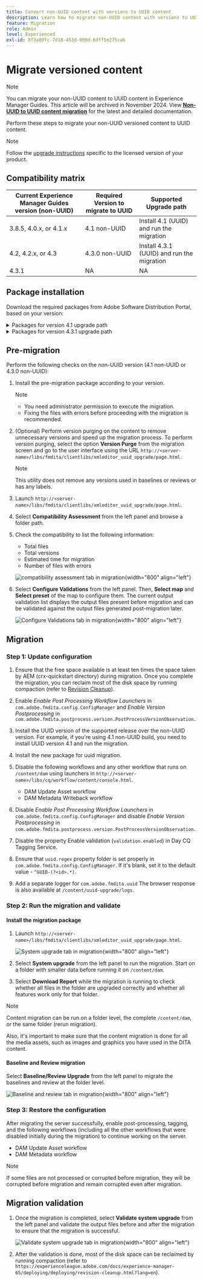 ```yaml
---
title: Convert non-UUID content with versions to UUID content
description: Learn how to migrate non-UUID content with versions to UUID content.
feature: Migration
role: Admin
level: Experienced
exl-id: 8f3a89fc-7d18-453d-909d-6dff5e275cab
---
```

# Migrate versioned content

> [!NOTE]
>
> You can migrate your non-UUID content to UUID content in Experience Manager Guides. This article will be archived in November 2024.
>View [**Non-UUID to UUID content migration**](./migrate-non-uuid-uuid-new.md) for the latest and detailed documentation.

Perform these steps to migrate your non-UUID versioned content to UUID content. 

>[!NOTE]
>
>Follow the [upgrade instructions](./upgrade-xml-documentation.md) specific to the licensed version of your product. 

## Compatibility matrix

|Current Experience Manager Guides version (non-UUID)|Required Version to migrate to UUID| Supported Upgrade path| 
|---|---|---|
| 3.8.5, 4.0.x, or 4.1.x  |  4.1 non-UUID|Install 4.1 (UUID) and run the migration|
|4.2, 4.2.x, or 4.3|   4.3.0 non-UUID |Install 4.3.1 (UUID) and run the migration|
|4.3.1|   NA |NA |

## Package installation

Download the required packages from Adobe Software Distribution Portal, based on your version:
<details>
<summary>  Packages for version 4.1 upgrade path</summary>

1. **Pre-migration**: [com.adobe.guides.pre-uuid-migration-1.0.9.zip](https://experience.adobe.com/#/downloads/content/software-distribution/en/aem.html?package=%2Fcontent%2Fsoftware-distribution%2Fen%2Fdetails.html%2Fcontent%2Fdam%2Faem%2Fpublic%2Faemdox%2Fother-packages%2Fuuid-migration%2F1-0%2Fcom.adobe.guides.pre-uuid-migration-1.0.9.zip)
1. **Migration**: [com.adobe.guides.uuid-upgrade-1.0.19.zip](https://experience.adobe.com/#/downloads/content/software-distribution/en/aem.html?package=%2Fcontent%2Fsoftware-distribution%2Fen%2Fdetails.html%2Fcontent%2Fdam%2Faem%2Fpublic%2Faemdox%2Fother-packages%2Fuuid-migration%2F1-0%2Fcom.adobe.guides.uuid-upgrade-1.0.19.zip)
</details>


<details>
<summary> Packages for version 4.3.1 upgrade path</summary>

1. **Pre-migration**: [com.adobe.guides.pre-uuid-migration-1.1.3.zip](https://experience.adobe.com/#/downloads/content/software-distribution/en/aem.html?package=%2Fcontent%2Fsoftware-distribution%2Fen%2Fdetails.html%2Fcontent%2Fdam%2Faem%2Fpublic%2Faemdox%2Fother-packages%2Fuuid-migration%2Fcom.adobe.guides.pre-uuid-migration-1.1.3.zip)
1. **Migration**: [com.adobe.guides.uuid-upgrade-1.1.15.zip](https://experience.adobe.com/#/downloads/content/software-distribution/en/aem.html?package=%2Fcontent%2Fsoftware-distribution%2Fen%2Fdetails.html%2Fcontent%2Fdam%2Faem%2Fpublic%2Faemdox%2Fother-packages%2Fuuid-migration%2Fcom.adobe.guides.uuid-upgrade-1.1.15.zip)

</details>

## Pre-migration

Perform the following checks on the non-UUID version (4.1 non-UUID or 4.3.0 non-UUID):

1. Install the pre-migration package according to your version.

   >[!NOTE]
   >
   >* You need administrator permission to execute the migration. 
   >* Fixing the files with errors before proceeding with the migration is recommended. 

1. (Optional) Perform version purging on the content to remove unnecessary versions and speed up the migration process. To perform version purging, select the option **Version Purge** from the migration screen and go to the user interface using the URL `http://<server- name>/libs/fmdita/clientlibs/xmleditor_uuid_upgrade/page.html`. 
   >[!NOTE]
   >
   >This utility does not remove any versions used in baselines or reviews or has any labels.   

1. Launch `http://<server-name>/libs/fmdita/clientlibs/xmleditor_uuid_upgrade/page.html`. 
1. Select **Compatibility Assessment**  from the left panel and browse a folder path.
1. Check the compatibility to list the following information:
    * Total files
    * Total versions
    * Estimated time for migration
    * Number of files with errors 

    ![compatibility assessment tab in migration](assets/migration-compatibility-assessment.png){width="800" align="left"}


1. Select **Configure Validations** from the left panel. Then, **Select map** and **Select preset** of the map to configure them. The current output validation list displays the output files present before migration and can be validated against the output files generated post-migration later. 

    ![Configure Validations tab in migration](assets/migration-configure-validation.png){width="800" align="left"}




## Migration 

### Step 1: Update configuration

1. Ensure that the free space available is at least ten times the space taken by AEM (crx-quickstart directory) during migration. Once you complete the migration, you can reclaim most of the disk space by running compaction (refer to [Revision Cleanup](https://experienceleague.adobe.com/docs/experience-manager-65/deploying/deploying/revision-cleanup.html?lang=en)).

1. Enable *Enable Post Processing Workflow Launchers* in `com.adobe.fmdita.config.ConfigManager` and *Enable Version Postprocessing* in `com.adobe.fmdita.postprocess.version.PostProcessVersionObservation.`

1. Install the UUID version of the supported release over the non-UUID version. For example, if you're using 4.1 non-UUID build, you need to install UUID version 4.1 and run the migration.

1. Install the new package for uuid migration.

1. Disable the following workflows and any other workflow that runs on `/content/dam` using launchers in `http://<server-name>/libs/cq/workflow/content/console.html`.

    * DAM Update Asset workflow
    * DAM Metadata Writeback workflow

1. Disable *Enable Post Processing Workflow Launchers* in `com.adobe.fmdita.config.ConfigManager` and disable *Enable Version Postprocessing* in `com.adobe.fmdita.postprocess.version.PostProcessVersionObservation`. 

1. Disable the property Enable validation (`validation.enabled`) in Day CQ Tagging Service.

1. Ensure that `uuid.regex` property folder is set properly in `com.adobe.fmdita.config.ConfigManager`. If it's blank, set it to the default value - `^GUID-(?<id>.*)`.
1. Add a separate logger for `com.adobe.fmdita.uuid` The browser response is also available at `/content/uuid-upgrade/logs`.

### Step 2: Run the migration and validate

#### Install the migration package

1. Launch `http://<server-name>/libs/fmdita/clientlibs/xmleditor_uuid_upgrade/page.html`.

    ![System upgrade tab in migration](assets/migration-system-upgrade.png){width="800" align="left"}

1. Select **System upgrade** from the left panel to run the migration. Start on a folder with smaller data before running it on `/content/dam`.

1. Select **Download Report** while the migration is running to check whether all files in the folder are upgraded correctly and whether all features work only for that folder.


>[!NOTE]
>
> Content migration can be run on a folder level, the complete `/content/dam`, or the same folder (rerun migration).

Also, it's important to make sure that the content migration is done for all the media assets, such as images and graphics you have used in the DITA content.

#### Baseline and Review migration

Select **Baseline/Review Upgrade** from the left panel to migrate the baselines and review at the folder level.  

![Baseline and review tab in migration](assets/migration-baseline-review-upgrade.png){width="800" align="left"}


### Step 3: Restore the configuration

After migrating the server successfully, enable post-processing, tagging, and the following workflows (including all the other workflows that were disabled initially during the migration) to continue working on the server.

* DAM Update Asset workflow
* DAM Metadata workflow

>[!NOTE]
>
>If some files are not processed or corrupted before migration, they will be corrupted before migration and remain corrupted even after migration.

## Migration validation

1. Once the migration is completed, select **Validate system upgrade** from the left panel and validate the output files before and after the migration to ensure that the migration is successful. 

    ![Validate system upgrade tab in migration](assets/migration-validate-system-upgrade.png){width="800" align="left"}


1. After the validation is done, most of the disk space can be reclaimed by running compaction (refer to `https://experienceleague.adobe.com/docs/experience-manager-65/deploying/deploying/revision-cleanup.html?lang=en`).
